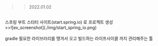 >>2022.01.02 
<br>
스프링 부트 스타터 사이트(start.spring.io) 로 프로젝트 생성<br>
>>![ex_screenshot](./img/start_spring_io.png) 
<br>
<br>
gradle 필요한 라이브러리를 떙겨서 오고 빌드하는 라이프사이클 까지 관리해주는 툴
